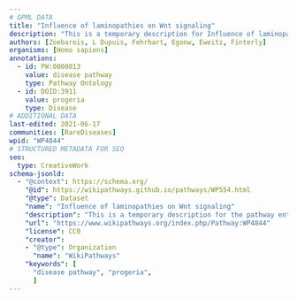 ```yaml
---
# GPML DATA
title: "Influence of laminopathies on Wnt signaling"
description: "This is a temporary description for Influence of laminopathies on Wnt signaling"
authors: [Zoebarois, L Dupuis, Fehrhart, Egonw, Eweitz, Finterly]
organisms: [Homo sapiens]
annotations:
  - id: PW:0000013
    value: disease pathway
    type: Pathway Ontology
  - id: DOID:3911
    value: progeria
    type: Disease
# ADDITIONAL DATA
last-edited: 2021-06-17
communities: [RareDiseases]
wpid: "WP4844"
# STRUCTURED METADATA FOR SEO
seo:
  type: CreativeWork
schema-jsonld:
  - "@context": https://schema.org/
    "@id": https://wikipathways.github.io/pathways/WP554.html
    "@type": Dataset
    "name": "Influence of laminopathies on Wnt signaling"
    "description": "This is a temporary description for the pathway entitled: Influence of laminopathies on Wnt signaling"
    "url": "https://www.wikipathways.org/index.php/Pathway:WP4844"
    "license": CC0
    "creator":
    - "@type": Organization
      "name": "WikiPathways"
    "keywords": [
      "disease pathway", "progeria",
      ]
---
```


